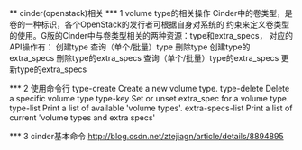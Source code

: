 ** cinder(openstack)相关
*** 1 volume type的相关操作
        Cinder中的卷类型，是卷的一种标识，各个OpenStack的发行者可根据自身对系统的
    约束来定义卷类型的使用。G版的Cinder中与卷类型相关的两种资源：type和extra_specs，
    对应的API操作有：
        创建type
        查询（单个/批量）type
        删除type
        创建type的extra_specs
        删除type的extra_specs
        查询（单个/批量）type的extra_specs
        更新type的extra_specs

*** 2 使用命令行
        type-create         Create a new volume type.
        type-delete         Delete a specific volume type
        type-key            Set or unset extra_spec for a volume type.
        type-list           Print a list of available 'volume types'.
        extra-specs-list    Print a list of current 'volume types and extra specs'

*** 3 cinder基本命令
        http://blog.csdn.net/ztejiagn/article/details/8894895